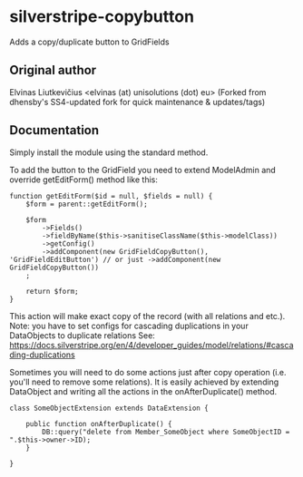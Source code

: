 silverstripe-copybutton
=======================

Adds a copy/duplicate button to GridFields

## Original author

Elvinas Liutkevičius <elvinas (at) unisolutions (dot) eu> 
(Forked from dhensby's SS4-updated fork for quick maintenance & updates/tags)

## Documentation

Simply install the module using the standard method.

To add the button to the GridField you need to extend ModelAdmin and
override getEditForm() method like this:

	function getEditForm($id = null, $fields = null) {
		$form = parent::getEditForm();

		$form
			->Fields()
			->fieldByName($this->sanitiseClassName($this->modelClass))
			->getConfig()
			->addComponent(new GridFieldCopyButton(), 'GridFieldEditButton') // or just ->addComponent(new GridFieldCopyButton())
		;

		return $form;
	}


This action will make exact copy of the record (with all relations and etc.).
Note: you have to set configs for cascading duplications in your DataObjects to duplicate relations
See: https://docs.silverstripe.org/en/4/developer_guides/model/relations/#cascading-duplications

Sometimes you will need to do some actions just after copy operation (i.e.
you'll need to remove some relations). It is easily achieved by extending
DataObject and writing all the actions in the onAfterDuplicate() method.

	class SomeObjectExtension extends DataExtension {

		public function onAfterDuplicate() {
			DB::query("delete from Member_SomeObject where SomeObjectID = ".$this->owner->ID);
		}

	}
